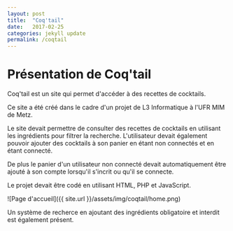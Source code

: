 ```yaml
---
layout: post
title:  "Coq'tail"
date:   2017-02-25
categories: jekyll update
permalink: /coqtail
---
```



# Présentation de Coq'tail

Coq'tail est un site qui permet d'accéder à des recettes de cocktails.

Ce site a été créé dans le cadre d'un projet de L3 Informatique à
l'UFR MIM de Metz.

Le site devait permettre de consulter des recettes de cocktails en
utilisant les ingrédients pour filtrer la recherche. L'utilisateur
devait également pouvoir ajouter des cocktails à son panier en étant
non connectés et en étant connecté.

De plus le panier d'un utilisateur non connecté devait automatiquement
être ajouté à son compte lorsqu'il s'incrit ou qu'il se connecte.

Le projet devait être codé en utilisant HTML, PHP et JavaScript.

![Page d'accueil]({{ site.url }}/assets/img/coqtail/home.png)

Un système de recherce en ajoutant des ingrédients obligatoire et
interdit est également présent. 